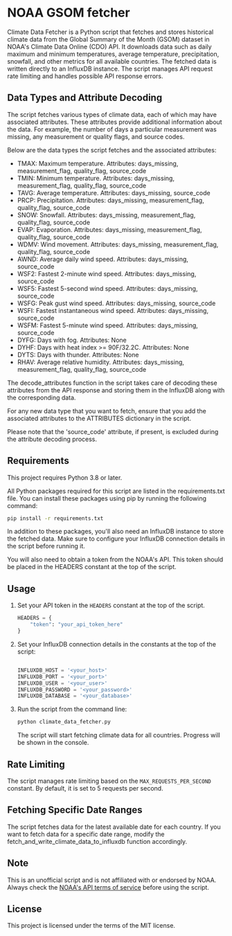 # NOAA GSOM fetcher

Climate Data Fetcher is a Python script that fetches and stores historical climate data from the Global Summary of the
Month (GSOM) dataset in NOAA's Climate Data Online (CDO) API. It downloads data such as daily maximum and minimum
temperatures, average temperature, precipitation, snowfall, and other metrics for all available countries. The fetched
data is written directly to an InfluxDB instance. The script manages API request rate limiting and handles possible API
response errors.

## Data Types and Attribute Decoding

The script fetches various types of climate data, each of which may have associated attributes. These attributes provide additional information about the data. For example, the number of days a particular measurement was missing, any measurement or quality flags, and source codes.

Below are the data types the script fetches and the associated attributes:

- TMAX: Maximum temperature. Attributes: days_missing, measurement_flag, quality_flag, source_code
- TMIN: Minimum temperature. Attributes: days_missing, measurement_flag, quality_flag, source_code
- TAVG: Average temperature. Attributes: days_missing, source_code
- PRCP: Precipitation. Attributes: days_missing, measurement_flag, quality_flag, source_code
- SNOW: Snowfall. Attributes: days_missing, measurement_flag, quality_flag, source_code
- EVAP: Evaporation. Attributes: days_missing, measurement_flag, quality_flag, source_code
- WDMV: Wind movement. Attributes: days_missing, measurement_flag, quality_flag, source_code
- AWND: Average daily wind speed. Attributes: days_missing, source_code
- WSF2: Fastest 2-minute wind speed. Attributes: days_missing, source_code
- WSF5: Fastest 5-second wind speed. Attributes: days_missing, source_code
- WSFG: Peak gust wind speed. Attributes: days_missing, source_code
- WSFI: Fastest instantaneous wind speed. Attributes: days_missing, source_code
- WSFM: Fastest 5-minute wind speed. Attributes: days_missing, source_code
- DYFG: Days with fog. Attributes: None
- DYHF: Days with heat index >= 90F/32.2C. Attributes: None
- DYTS: Days with thunder. Attributes: None
- RHAV: Average relative humidity. Attributes: days_missing, measurement_flag, quality_flag, source_code

The decode_attributes function in the script takes care of decoding these attributes from the API response and storing them in the InfluxDB along with the corresponding data.

For any new data type that you want to fetch, ensure that you add the associated attributes to the ATTRIBUTES dictionary in the script.

Please note that the 'source_code' attribute, if present, is excluded during the attribute decoding process.

## Requirements

This project requires Python 3.8 or later.

All Python packages required for this script are listed in the requirements.txt file. You can install these packages
using pip by running the following command:

   ```bash
   pip install -r requirements.txt
  ````

In addition to these packages, you'll also need an InfluxDB instance to store the fetched data. Make sure to configure
your InfluxDB connection details in the script before running it.

You will also need to obtain a token from the NOAA's API. This token should be placed in the HEADERS constant at the top
of the script.

## Usage

1. Set your API token in the `HEADERS` constant at the top of the script.

    ```python
    HEADERS = {
        "token": "your_api_token_here"
    }
    ```

2. Set your InfluxDB connection details in the constants at the top of the script:

   ```python
   
   INFLUXDB_HOST = '<your_host>'
   INFLUXDB_PORT = '<your_port>'
   INFLUXDB_USER = '<your_user>'
   INFLUXDB_PASSWORD = '<your_password>'
   INFLUXDB_DATABASE = '<your_database>'
   ```

3. Run the script from the command line:

    ```bash
    python climate_data_fetcher.py
    ```

   The script will start fetching climate data for all countries. Progress will be shown in the console.

## Rate Limiting

The script manages rate limiting based on the `MAX_REQUESTS_PER_SECOND` constant. By default, it is set to 5 requests
per second.

## Fetching Specific Date Ranges

The script fetches data for the latest available date for each country. If you want to fetch data for a specific date
range, modify the fetch_and_write_climate_data_to_influxdb function accordingly.

## Note

This is an unofficial script and is not affiliated with or endorsed by NOAA. Always check
the [NOAA's API terms of service](https://www.ncdc.noaa.gov/cdo-web/webservices/v2) before using the script.

## License

This project is licensed under the terms of the MIT license.
